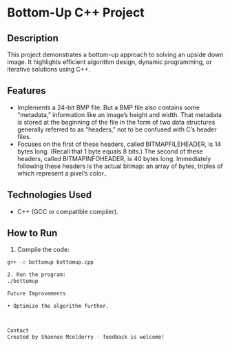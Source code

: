 # Bottom-Up C++ Project 

## Description 
This project demonstrates a bottom-up approach to solving an upside down image. It highlights efficient algorithm design, dynamic programming, or iterative solutions using C++. 

## Features 
- Implements a 24-bit BMP file. But a BMP file also contains some “metadata,” information like an image’s height and width. 
That metadata is stored at the beginning of the file in the form of two data structures generally referred to as “headers,” not to be confused with C’s header files. 
- Focuses on the first of these headers, called BITMAPFILEHEADER, is 14 bytes long. (Recall that 1 byte equals 8 bits.) 
The second of these headers, called BITMAPINFOHEADER, is 40 bytes long. 
Immediately following these headers is the actual bitmap: an array of bytes, triples of which represent a pixel’s color.. 

## Technologies Used 
- C++ (GCC or compatible compiler). 

## How to Run 
1. Compile the code: 
  ```bash
  g++ -o bottomup bottomup.cpp

2. Run the program:
./bottumup

Future Improvements

• Optimize the algorithm further.



Contact
Created by Shannon Mcelderry - feedback is welcome!
